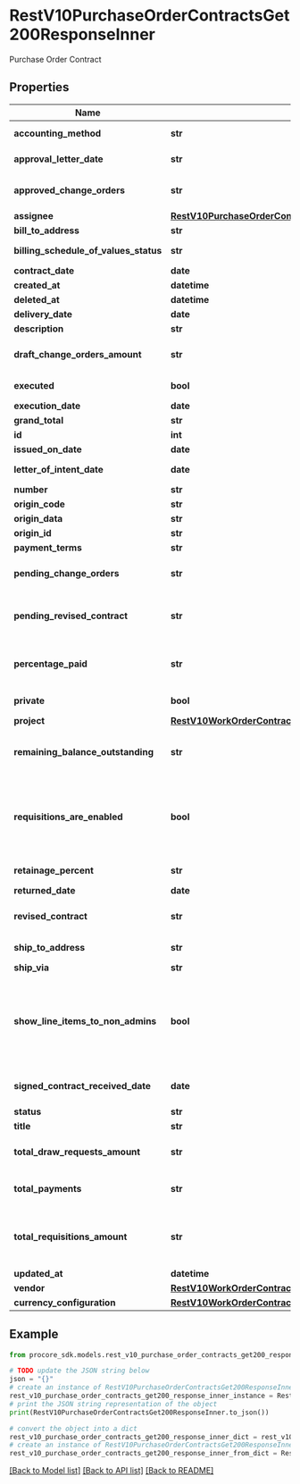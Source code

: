 # RestV10PurchaseOrderContractsGet200ResponseInner

Purchase Order Contract

## Properties

Name | Type | Description | Notes
------------ | ------------- | ------------- | -------------
**accounting_method** | **str** | Accounting method | [optional] 
**approval_letter_date** | **str** | Approval letter date | [optional] 
**approved_change_orders** | **str** | Approved Change Orders amount | [optional] 
**assignee** | [**RestV10PurchaseOrderContractsGet200ResponseInnerAssignee**](RestV10PurchaseOrderContractsGet200ResponseInnerAssignee.md) |  | [optional] 
**bill_to_address** | **str** | Bill to address | [optional] 
**billing_schedule_of_values_status** | **str** | Subcontractor SOV status | [optional] 
**contract_date** | **date** | Contract date | [optional] 
**created_at** | **datetime** | Created at | [optional] 
**deleted_at** | **datetime** | Deleted at | [optional] 
**delivery_date** | **date** | Delivery date | [optional] 
**description** | **str** | Description | [optional] 
**draft_change_orders_amount** | **str** | Total of all draft change orders | [optional] 
**executed** | **bool** | Executed status | [optional] 
**execution_date** | **date** | Execution date | [optional] 
**grand_total** | **str** | Grand total | [optional] 
**id** | **int** | ID | [optional] 
**issued_on_date** | **date** | Issued on | [optional] 
**letter_of_intent_date** | **date** | Letter of intent date | [optional] 
**number** | **str** | Number | [optional] 
**origin_code** | **str** | Origin code | [optional] 
**origin_data** | **str** | Origin Data | [optional] 
**origin_id** | **str** | Origin ID | [optional] 
**payment_terms** | **str** | Payment terms | [optional] 
**pending_change_orders** | **str** | Pending Change Orders amount | [optional] 
**pending_revised_contract** | **str** | Pending Revised Contract amount | [optional] 
**percentage_paid** | **str** | Purchase Order Contract percentage paid | [optional] 
**private** | **bool** | Enable/Disable Private status | [optional] 
**project** | [**RestV10WorkOrderContractsGet200ResponseInnerProject**](RestV10WorkOrderContractsGet200ResponseInnerProject.md) |  | [optional] 
**remaining_balance_outstanding** | **str** | Remaining Balance Outstanding amount | [optional] 
**requisitions_are_enabled** | **bool** | If true, Requisitions (Subcontractor Invoices) are enabled on the Commitment Contract | [optional] 
**retainage_percent** | **str** | Retainage percent | [optional] 
**returned_date** | **date** | Returned date | [optional] 
**revised_contract** | **str** | Revised Contract amount | [optional] 
**ship_to_address** | **str** | Ship to address | [optional] 
**ship_via** | **str** | Ship via | [optional] 
**show_line_items_to_non_admins** | **bool** | If true and the contract is private, non admins with access to the contract will be able to view the SOV items | [optional] 
**signed_contract_received_date** | **date** | Signed contract received date | [optional] 
**status** | **str** | Status | [optional] 
**title** | **str** | Title | [optional] 
**total_draw_requests_amount** | **str** | Total Draw Requests Amount | [optional] 
**total_payments** | **str** | Total Payments Amount | [optional] 
**total_requisitions_amount** | **str** | Total Requisitions (Subcontractor Invoices) Amount | [optional] 
**updated_at** | **datetime** | Updated at | [optional] 
**vendor** | [**RestV10WorkOrderContractsGet200ResponseInnerVendor**](RestV10WorkOrderContractsGet200ResponseInnerVendor.md) |  | [optional] 
**currency_configuration** | [**RestV10WorkOrderContractsGet200ResponseInnerCurrencyConfiguration**](RestV10WorkOrderContractsGet200ResponseInnerCurrencyConfiguration.md) |  | [optional] 

## Example

```python
from procore_sdk.models.rest_v10_purchase_order_contracts_get200_response_inner import RestV10PurchaseOrderContractsGet200ResponseInner

# TODO update the JSON string below
json = "{}"
# create an instance of RestV10PurchaseOrderContractsGet200ResponseInner from a JSON string
rest_v10_purchase_order_contracts_get200_response_inner_instance = RestV10PurchaseOrderContractsGet200ResponseInner.from_json(json)
# print the JSON string representation of the object
print(RestV10PurchaseOrderContractsGet200ResponseInner.to_json())

# convert the object into a dict
rest_v10_purchase_order_contracts_get200_response_inner_dict = rest_v10_purchase_order_contracts_get200_response_inner_instance.to_dict()
# create an instance of RestV10PurchaseOrderContractsGet200ResponseInner from a dict
rest_v10_purchase_order_contracts_get200_response_inner_from_dict = RestV10PurchaseOrderContractsGet200ResponseInner.from_dict(rest_v10_purchase_order_contracts_get200_response_inner_dict)
```
[[Back to Model list]](../README.md#documentation-for-models) [[Back to API list]](../README.md#documentation-for-api-endpoints) [[Back to README]](../README.md)


